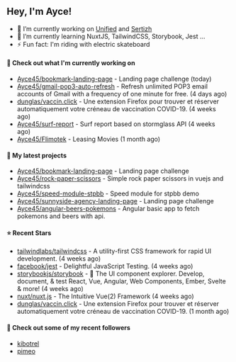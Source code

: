 ## Hey, I'm Ayce!
- 🔭 I’m currently working on <a href="https://link-u.nified.com/">Unified</a> and <a href="https://sertizh.fr/">Sertizh</a>
- 🌱 I’m currently learning NuxtJS, TailwindCSS, Storybook, Jest ...
- ⚡ Fun fact: I'm riding with electric skateboard

#### 👷 Check out what I'm currently working on

- [Ayce45/bookmark-landing-page](https://github.com/Ayce45/bookmark-landing-page) - Landing page challenge (today)
- [Ayce45/gmail-pop3-auto-refresh](https://github.com/Ayce45/gmail-pop3-auto-refresh) - Refresh unlimited POP3 email accounts of Gmail with a frequency of one minute for free. (4 days ago)
- [dunglas/vaccin.click](https://github.com/dunglas/vaccin.click) - Une extension Firefox pour trouver et réserver automatiquement votre créneau de vaccination COVID-19. (4 weeks ago)
- [Ayce45/surf-report](https://github.com/Ayce45/surf-report) - Surf report based on stormglass API (4 weeks ago)
- [Ayce45/Flimotek](https://github.com/Ayce45/Flimotek) - Leasing Movies (1 month ago)

#### 🌱 My latest projects

- [Ayce45/bookmark-landing-page](https://github.com/Ayce45/bookmark-landing-page) - Landing page challenge
- [Ayce45/rock-paper-scissors](https://github.com/Ayce45/rock-paper-scissors) - Simple rock paper scissors in vuejs and tailwindcss
- [Ayce45/speed-module-stpbb](https://github.com/Ayce45/speed-module-stpbb) - Speed module for stpbb demo
- [Ayce45/sunnyside-agency-landing-page](https://github.com/Ayce45/sunnyside-agency-landing-page) - Landing page challenge
- [Ayce45/angular-beers-pokemons](https://github.com/Ayce45/angular-beers-pokemons) - Angular basic app to fetch pokemons and beers with api.

#### ⭐ Recent Stars

- [tailwindlabs/tailwindcss](https://github.com/tailwindlabs/tailwindcss) - A utility-first CSS framework for rapid UI development. (4 weeks ago)
- [facebook/jest](https://github.com/facebook/jest) - Delightful JavaScript Testing. (4 weeks ago)
- [storybookjs/storybook](https://github.com/storybookjs/storybook) - 📓 The UI component explorer. Develop, document, &amp; test React, Vue, Angular, Web Components, Ember, Svelte &amp; more! (4 weeks ago)
- [nuxt/nuxt.js](https://github.com/nuxt/nuxt.js) - The Intuitive Vue(2) Framework (4 weeks ago)
- [dunglas/vaccin.click](https://github.com/dunglas/vaccin.click) - Une extension Firefox pour trouver et réserver automatiquement votre créneau de vaccination COVID-19. (1 month ago)

#### 👯 Check out some of my recent followers

- [kibotrel](https://github.com/kibotrel)
- [pimeo](https://github.com/pimeo)
